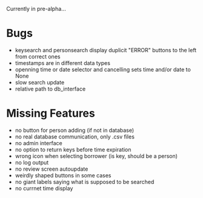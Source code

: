 Currently in pre-alpha...

# Bugs
- keysearch and personsearch display duplicit "ERROR" buttons to the left from correct ones
- timestamps are in different data types
- openning time or date selector and cancelling sets time and/or date to None
- slow search update
- relative path to db_interface

# Missing Features
- no button for person adding (if not in database)
- no real database communication, only .csv files
- no admin interface
- no option to return keys before time expiration
- wrong icon when selecting borrower (is key, should be a person)
- no log output
- no review screen autoupdate
- weirdly shaped buttons in some cases
- no giant labels saying what is supposed to be searched
- no currnet time display